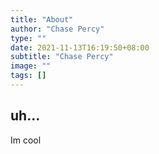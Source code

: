 ```yaml
---
title: "About"
author: "Chase Percy"
type: ""
date: 2021-11-13T16:19:50+08:00
subtitle: "Chase Percy"
image: ""
tags: []
---
```

## uh...
Im cool



